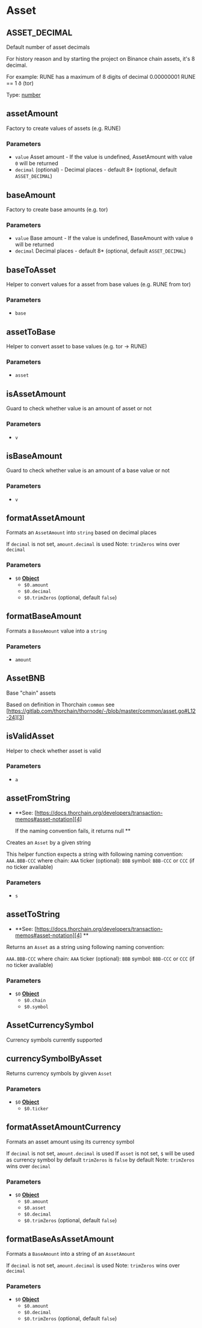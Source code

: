 # Asset

<!-- Generated by documentation.js. Update this documentation by updating the source code. -->

## ASSET_DECIMAL

Default number of asset decimals

For history reason and by starting the project on Binance chain assets, it's 8 decimal.

For example:
RUNE has a maximum of 8 digits of decimal
0.00000001 RUNE == 1 ð (tor)

Type: [number][1]

## assetAmount

Factory to create values of assets (e.g. RUNE)

### Parameters

-   `value`  Asset amount - If the value is undefined, AssetAmount with value `0` will be returned
-   `decimal`  (optional) - Decimal places - default 8\* (optional, default `ASSET_DECIMAL`)

## baseAmount

Factory to create base amounts (e.g. tor)

### Parameters

-   `value`  Base amount - If the value is undefined, BaseAmount with value `0` will be returned
-   `decimal`  Decimal places - default 8\* (optional, default `ASSET_DECIMAL`)

## baseToAsset

Helper to convert values for a asset from base values (e.g. RUNE from tor)

### Parameters

-   `base`  

## assetToBase

Helper to convert asset to base values (e.g. tor -> RUNE)

### Parameters

-   `asset`  

## isAssetAmount

Guard to check whether value is an amount of asset or not

### Parameters

-   `v`  

## isBaseAmount

Guard to check whether value is an amount of a base value or not

### Parameters

-   `v`  

## formatAssetAmount

Formats an `AssetAmount` into `string` based on decimal places

If `decimal` is not set, `amount.decimal` is used
Note: `trimZeros` wins over `decimal`

### Parameters

-   `$0` **[Object][2]** 
    -   `$0.amount`  
    -   `$0.decimal`  
    -   `$0.trimZeros`   (optional, default `false`)

## formatBaseAmount

Formats a `BaseAmount` value into a `string`

### Parameters

-   `amount`  

## AssetBNB

Base "chain" assets

Based on definition in Thorchain `common`
see [https://gitlab.com/thorchain/thornode/-/blob/master/common/asset.go#L12-24][3]

## isValidAsset

Helper to check whether asset is valid

### Parameters

-   `a`  

## assetFromString

-   **See: [https://docs.thorchain.org/developers/transaction-memos#asset-notation][4]

    If the naming convention fails, it returns null
    **

Creates an `Asset` by a given string

This helper function expects a string with following naming convention:
`AAA.BBB-CCC`
where
chain: `AAA`
ticker (optional): `BBB`
symbol: `BBB-CCC` or `CCC` (if no ticker available)

### Parameters

-   `s`  

## assetToString

-   **See: [https://docs.thorchain.org/developers/transaction-memos#asset-notation][4]
    **

Returns an `Asset` as a string using following naming convention:

`AAA.BBB-CCC`
where
chain: `AAA`
ticker (optional): `BBB`
symbol: `BBB-CCC` or `CCC` (if no ticker available)

### Parameters

-   `$0` **[Object][2]** 
    -   `$0.chain`  
    -   `$0.symbol`  

## AssetCurrencySymbol

Currency symbols currently supported

## currencySymbolByAsset

Returns currency symbols by givven `Asset`

### Parameters

-   `$0` **[Object][2]** 
    -   `$0.ticker`  

## formatAssetAmountCurrency

Formats an asset amount using its currency symbol

If `decimal` is not set, `amount.decimal` is used
If `asset` is not set, `$` will be used as currency symbol by default
`trimZeros` is `false` by default
Note: `trimZeros` wins over `decimal`

### Parameters

-   `$0` **[Object][2]** 
    -   `$0.amount`  
    -   `$0.asset`  
    -   `$0.decimal`  
    -   `$0.trimZeros`   (optional, default `false`)

## formatBaseAsAssetAmount

Formats a `BaseAmount` into a string of an `AssetAmount`

If `decimal` is not set, `amount.decimal` is used
Note: `trimZeros` wins over `decimal`

### Parameters

-   `$0` **[Object][2]** 
    -   `$0.amount`  
    -   `$0.decimal`  
    -   `$0.trimZeros`   (optional, default `false`)

[1]: https://developer.mozilla.org/docs/Web/JavaScript/Reference/Global_Objects/Number

[2]: https://developer.mozilla.org/docs/Web/JavaScript/Reference/Global_Objects/Object

[3]: https://gitlab.com/thorchain/thornode/-/blob/master/common/asset.go#L12-24

[4]: https://docs.thorchain.org/developers/transaction-memos#asset-notation
